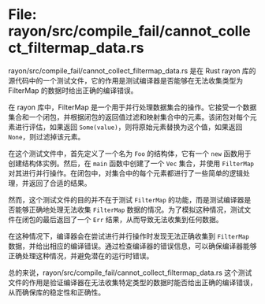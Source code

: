 # File: rayon/src/compile_fail/cannot_collect_filtermap_data.rs

rayon/src/compile_fail/cannot_collect_filtermap_data.rs 是在 Rust rayon 库的源代码中的一个测试文件，它的作用是测试编译器是否能够在无法收集类型为 FilterMap 的数据时给出正确的编译错误。

在 rayon 库中，FilterMap 是一个用于并行处理数据集合的操作。它接受一个数据集合和一个闭包，并根据闭包的返回值过滤和映射集合中的元素。该闭包对每个元素进行评估，如果返回 `Some(value)`，则将原始元素替换为这个值，如果返回 `None`，则过滤掉该元素。

在这个测试文件中，首先定义了一个名为 `Foo` 的结构体，它有一个 `new` 函数用于创建结构体实例。然后，在 `main` 函数中创建了一个 `Vec` 集合，并使用 `FilterMap` 对其进行并行操作。在闭包中，对集合中的每个元素都进行了一些简单的逻辑处理，并返回了合适的结果。

然而，这个测试文件的目的并不在于测试 `FilterMap` 的功能，而是测试编译器是否能够正确地处理无法收集 `FilterMap` 数据的情况。为了模拟这种情况，测试文件在闭包的最后返回了一个 `Err` 结果，从而导致无法收集到任何数据。

在这种情况下，编译器会在尝试进行并行操作时发现无法正确收集到 `FilterMap` 数据，并给出相应的编译错误。通过检查编译器的错误信息，可以确保编译器能够正确处理这种情况，并避免潜在的运行时错误。

总的来说，rayon/src/compile_fail/cannot_collect_filtermap_data.rs 这个测试文件的作用是验证编译器在无法收集特定类型的数据时能否给出正确的编译错误，从而确保库的稳定性和正确性。

